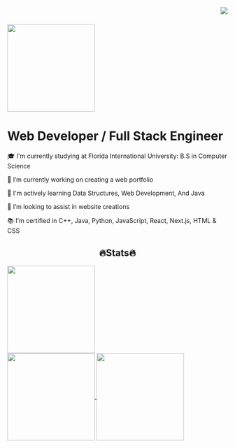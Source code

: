 
<a>
  <img align="right" src="https://komarev.com/ghpvc/?username=Ghostellor&color=blue&label=Visitors" />
</a>

<h1>
  <a href="https://git.io/typing-svg">
    <img height=200 align="center" src="https://readme-typing-svg.demolab.com/?lines=Hello!;Welcome+to+my+portfolio!" />
  </a>
</h1>


<h1>
  Web Developer / Full Stack Engineer
</h1>

🎓 I'm currently studying at Florida International University: B.S in Computer Science

🔭 I’m currently working on creating a web portfolio

🌱 I'm actively learning Data Structures, Web Development, And Java

👯 I’m looking to assist in website creations

📚 I'm certified in C++, Java, Python, JavaScript, React, Next.js, HTML & CSS

<h2 align=center>
  🔥Stats🔥
</h2>


<a href="https://git.io/streak-stats">
  <img height=200 align="center" src="https://streak-stats.demolab.com/?user=Ghostellor&theme=dark" />
</a>

<div>
<a href="https://github.com/Ghostellor/github-readme-stats">
  <img height=200 align="center" src="https://github-readme-stats.vercel.app/api?username=Ghostellor&theme=dark&rank_icon=github" />
</a>
<a href="https://github.com/anuraghazra/convoychat">
  <img height=200 align="center" src="https://github-readme-stats.vercel.app/api/top-langs?username=Ghostellor&layout=compact&langs_count=8&card_width=320&theme=dark" />
</a>
</div>

